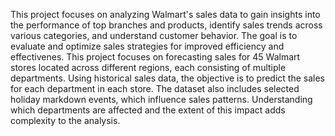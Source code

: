 This project focuses on analyzing Walmart's sales data to gain insights into the performance of top branches and products, identify sales trends across various categories, and understand customer behavior. The goal is to evaluate and optimize sales strategies for improved efficiency and effectivenes.
This project focuses on forecasting sales for 45 Walmart stores located across different regions, each consisting of multiple departments. Using historical sales data, the objective is to predict the sales for each department in each store. The dataset also includes selected holiday markdown events, which influence sales patterns. Understanding which departments are affected and the extent of this impact adds complexity to the analysis.
